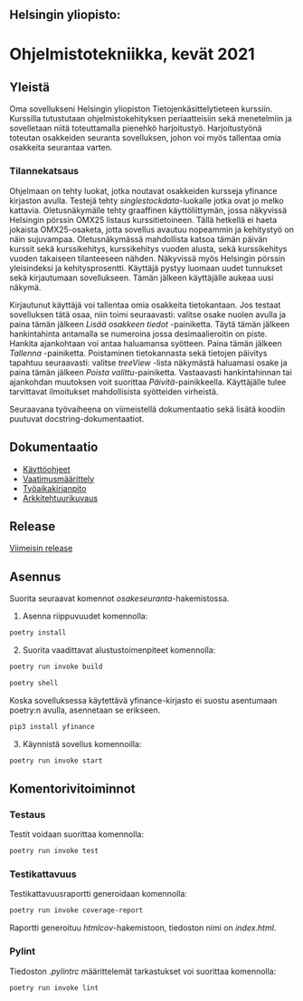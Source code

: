 ## Helsingin yliopisto:
# Ohjelmistotekniikka, kevät 2021

## Yleistä
Oma sovellukseni Helsingin yliopiston Tietojenkäsittelytieteen kurssiin. Kurssilla tutustutaan ohjelmistokehityksen periaatteisiin sekä menetelmiin ja sovelletaan niitä toteuttamalla pienehkö harjoitustyö. Harjoitustyönä toteutan osakkeiden seuranta sovelluksen, johon voi myös tallentaa omia osakkeita seurantaa varten.

### Tilannekatsaus
Ohjelmaan on tehty luokat, jotka noutavat osakkeiden kursseja yfinance kirjaston avulla. Testejä tehty _singlestockdata_-luokalle jotka ovat jo melko kattavia. Oletusnäkymälle tehty graaffinen käyttöliittymän, jossa näkyvissä Helsingin pörssin OMX25 listaus kurssitietoineen. Tällä hetkellä ei haeta jokaista OMX25-osaketa, jotta sovellus avautuu nopeammin ja kehitystyö on näin sujuvampaa. Oletusnäkymässä mahdollista katsoa tämän päivän kurssit sekä kurssikehitys, kurssikehitys vuoden alusta, sekä kurssikehitys vuoden takaiseen tilanteeseen nähden. Näkyvissä myös Helsingin pörssin yleisindeksi ja kehitysprosentti. Käyttäjä pystyy luomaan uudet tunnukset sekä kirjautumaan sovellukseen. Tämän jälkeen käyttäjälle aukeaa uusi näkymä.

Kirjautunut käyttäjä voi tallentaa omia osakkeita tietokantaan. Jos testaat sovelluksen tätä osaa, niin toimi seuraavasti: valitse osake nuolen avulla ja paina tämän jälkeen _Lisää osakkeen tiedot_ -painiketta. Täytä tämän jälkeen hankintahinta antamalla se numeroina jossa desimaalieroitin on piste. Hankita ajankohtaan voi antaa haluamansa syötteen. Paina tämän jälkeen _Tallenna_ -painiketta. Poistaminen tietokannasta sekä tietojen päivitys tapahtuu seuraavasti: valitse _treeView_ -lista näkymästä haluamasi osake ja paina tämän jälkeen _Poista valittu_-painiketta. Vastaavasti hankintahinnan tai ajankohdan muutoksen voit suorittaa _Päivitä_-painikkeella. Käyttäjälle tulee tarvittavat ilmoitukset mahdollisista syötteiden virheistä.

Seuraavana työvaiheena on viimeistellä dokumentaatio sekä lisätä koodiin puutuvat docstring-dokumentaatiot.

## Dokumentaatio
- [Käyttöohjeet](./osakeseuranta/dokumentaatio/kayttoohje.md)
- [Vaatimusmäärittely](./osakeseuranta/dokumentaatio/vaatimusmaarittely.md)
- [Työaikakirjanpito](./osakeseuranta/dokumentaatio/tuntikirjanpito.md)
- [Arkkitehtuurikuvaus](./osakeseuranta/dokumentaatio/arkkitehtuuri.md)

## Release
[Viimeisin release](https://github.com/jarisokka/ot-harjoitustyo/releases/tag/viikko5)

## Asennus
Suorita seuraavat komennot _osakeseuranta_-hakemistossa.

1. Asenna riippuvuudet komennolla:
```bash
poetry install
```

2. Suorita vaadittavat alustustoimenpiteet komennolla:
```bash
poetry run invoke build
```

```bash
poetry shell
```

Koska sovelluksessa käytettävä yfinance-kirjasto ei suostu asentumaan poetry:n avulla, asennetaan se erikseen.

```bash
pip3 install yfinance 
```

3. Käynnistä sovellus komennoilla:

```bash
poetry run invoke start
```

## Komentorivitoiminnot

### Testaus
Testit voidaan suorittaa komennolla:

```bash
poetry run invoke test
```

### Testikattavuus
Testikattavuusraportti generoidaan komennolla:

```bash
poetry run invoke coverage-report
```

Raportti generoituu _htmlcov_-hakemistoon, tiedoston nimi on _index.html_. 

### Pylint
Tiedoston _.pylintrc_ määrittelemät tarkastukset voi suorittaa komennolla:

```bash
poetry run invoke lint
```
